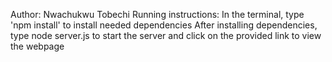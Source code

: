 Author: Nwachukwu Tobechi
Running instructions: In the terminal, type 'npm install' to install needed dependencies
                      After installing dependencies, type node server.js to start the server and click on the provided link to view the webpage
